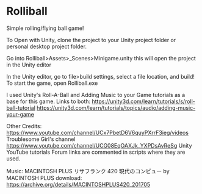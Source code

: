 # Rolliball
Simple rolling/flying ball game!

To Open with Unity, clone the project to your Unity project folder or personal desktop project folder.

Go into Rolliball>Assets>_Scenes>Minigame.unity 
this will open the project in the Unity editor

In the Unity editor, go to file>build settings, select a file location, and build!
To start the game, open Rolliball.exe

I used Unity's Roll-A-Ball and Adding Music to your Game tutorials as a base for this game. Links to both:
https://unity3d.com/learn/tutorials/s/roll-ball-tutorial
https://unity3d.com/learn/tutorials/topics/audio/adding-music-your-game

Other Credits:
https://www.youtube.com/channel/UCx7PbetD6V6quyPXrrF3ieg/videos Troublesome Girl's channel
https://www.youtube.com/channel/UCG08EqOAXJk_YXPDsAvReSg Unity YouTube tutorials
Forum links are commented in scripts where they are used.

Music: MACINTOSH PLUS リサフランク 420 現代のコンピュー by MACINTOSH PLUS
download: https://archive.org/details/MACINTOSHPLUS420_201705
